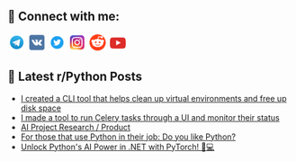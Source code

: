 ## 🔎 Connect with me:
[<img src="https://github.com/bullbesh/bullbesh/blob/main/images/Telegram.png" width="32" height="32" />](https://t.me/bullbesh)
[<img src="https://github.com/bullbesh/bullbesh/blob/main/images/VK.png" width="32" height="32" />](https://vk.com/bullbesh)
[<img src="https://github.com/bullbesh/bullbesh/blob/main/images/Twitter.png" width="32" height="32" />](https://twitter.com/bullbesh1)
[<img src="https://github.com/bullbesh/bullbesh/blob/main/images/Instagram.png" width="32" height="32" />](https://www.instagram.com/bullbesh)
[<img src="https://github.com/bullbesh/bullbesh/blob/main/images/Reddit.png" width="32" height="32" />](https://www.reddit.com/user/bullbesh)
[<img src="https://github.com/bullbesh/bullbesh/blob/main/images/YouTube.png" width="32" height="32" />](https://www.youtube.com/channel/UCtfjRs6uzgq5mfm8S06WTcg)

## 📕 Latest r/Python Posts
<!-- BLOG-POST-LIST:START -->
- [I created a CLI tool that helps clean up virtual environments and free up disk space](https://www.reddit.com/r/Python/comments/1hsnnp2/i_created_a_cli_tool_that_helps_clean_up_virtual/)
- [I made a tool to run Celery tasks through a UI and monitor their status](https://www.reddit.com/r/Python/comments/1hsnmgh/i_made_a_tool_to_run_celery_tasks_through_a_ui/)
- [AI Project Research / Product](https://www.reddit.com/r/Python/comments/1hsm40n/ai_project_research_product/)
- [For those that use Python in their job: Do you like Python?](https://www.reddit.com/r/Python/comments/1hslvfw/for_those_that_use_python_in_their_job_do_you/)
- [Unlock Python&#39;s AI Power in .NET with PyTorch! 🧠💻](https://www.reddit.com/r/Python/comments/1hskz3f/unlock_pythons_ai_power_in_net_with_pytorch/)
<!-- BLOG-POST-LIST:END -->
